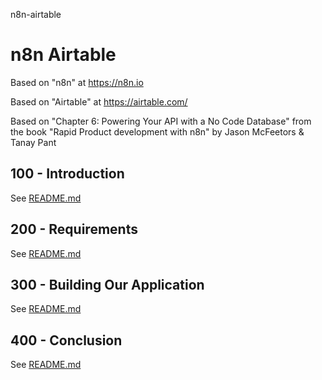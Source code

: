 n8n-airtable
# n8n Airtable

Based on "n8n" at https://n8n.io

Based on "Airtable" at https://airtable.com/

Based on "Chapter 6: Powering Your API with a No Code Database" from the book "Rapid Product development with n8n" by Jason McFeetors & Tanay Pant

## 100 - Introduction

See [README.md](./100/README.md)

## 200 - Requirements

See [README.md](./200/README.md)

## 300 - Building Our Application

See [README.md](./300/README.md)

## 400 - Conclusion

See [README.md](./400/README.md)
